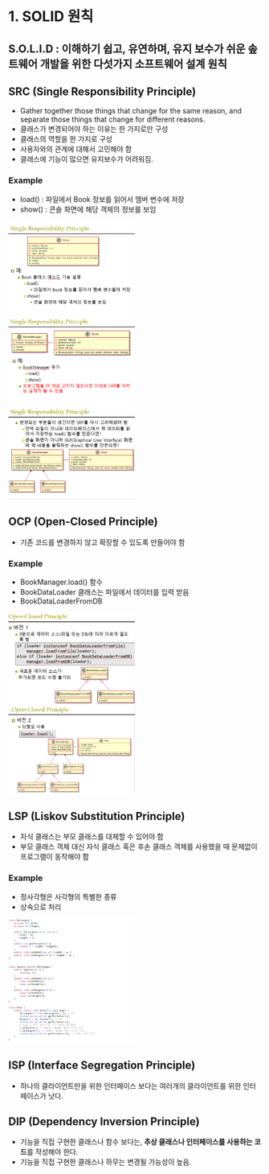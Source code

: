 # 1. SOLID 원칙   
## S.O.L.I.D : 이해하기 쉽고, 유연하며, 유지 보수가 쉬운 솦트웨어 개발을 위한 다섯가지 소프트웨어 설계 원칙  

## SRC (Single Responsibility Principle)  
- Gather together those things that change for the same reason, and separate those things that change for different reasons.  
- 클래스가 변경되어야 하는 이유는 한 가지로만 구성  
- 클래스의 역할을 한 가지로 구성  
- 사용자와의 관계에 대해서 고민해야 함  
- 클래스에 기능이 많으면 유지보수가 어려워짐.  

### Example
- load() : 파일에서 Book 정보를 읽어서 멤버 변수에 저장  
- show() : 콘솔 화면에 해당 객체의 정보를 보임  

<img src="/Design Pattern/Capture/1.png" width="50%" height="50%">
<img src="/Design Pattern/Capture/2.png" width="50%" height="50%">
<img src="/Design Pattern/Capture/3.png" width="50%" height="50%">

<br/>  

## OCP (Open-Closed Principle)
- 기존 코드를 변경하지 않고 확장할 수 있도록 만들어야 함

### Example  
- BookManager.load() 함수  
- BookDataLoader 클래스는 파일에서 데이터를 입력 받음  
- BookDataLoaderFromDB  
<img src="/Design Pattern/Capture/4.png" width="50%" height="50%">
<img src="/Design Pattern/Capture/5.png" width="50%" height="50%">

<br/>

## LSP (Liskov Substitution Principle)
- 자식 클래스는 부모 클래스를 대체할 수 있어야 함  
- 부모 클래스 객체 대신 자식 클래스 혹은 후손 클래스 객체를 사용했을 때 문제없이 프로그램이 동작해야 함  

### Example
- 정사각형은 사각형의 특별한 종류  
- 상속으로 처리  

<img src="/Design Pattern/Capture/6.png" width="50%" height="50%">


## ISP (Interface Segregation Principle)  
- 하나의 클라이언트만을 위한 인터페이스 보다는 여러개의 클라이언트를 위한 인터페이스가 낫다.  

## DIP (Dependency Inversion Principle)  
- 기능을 직접 구현한 클래스나 함수 보다는, **추상 클래스나 인터페이스를 사용하는 코드**를 작성해야 한다.  
- 기능을 직접 구현한 클래스나 하무는 변경될 가능성이 높음.
